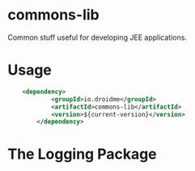 commons-lib
===========
Common stuff useful for developing JEE applications.

# Usage
```xml
	<dependency>
            <groupId>io.droidme</groupId>
            <artifactId>commons-lib</artifactId>
            <version>${current-version}</version>
        </dependency>
```

# The Logging Package


